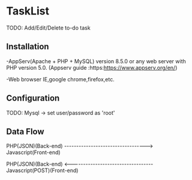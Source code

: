 # TaskList

TODO: Add/Edit/Delete to-do task

## Installation

-AppServ(Apache + PHP + MySQL) version 8.5.0 or any web server with PHP version 5.0. 
(Appserv guide :https:https://www.appserv.org/en/)

-Web browser IE,google chrome,firefox,etc.

## Configuration

TODO: Mysql -> set user/password as 'root'

## Data Flow

PHP(JSON)(Back-end) ----------------------------------> Javascript(Front-end)

PHP(JSON)(Back-end) <---------------------------------- Javascript(POST)(Front-end)
